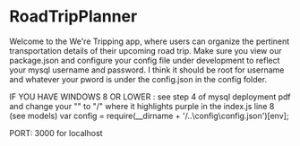 # RoadTripPlanner


Welcome to the We're Tripping app, where users can organize the pertinent transportation details of their upcoming road trip. Make sure you view our package.json and configure your config file under development to reflect your mysql username and password. I think it should be root for username and whatever your pword is under the config.json in the config folder. 

IF YOU HAVE WINDOWS 8 OR LOWER : see step 4 of mysql deployment pdf and change your "\" to "/" where it highlights purple in the index.js line 8 (see models) var config    = require(__dirname + '/..\config\config.json')[env];

PORT: 3000 for localhost
